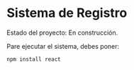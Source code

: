 <h1> Sistema de Registro</h1>

Estado del proyecto: En construcción.

Pare ejecutar el sistema, debes poner:

```npm install react```
